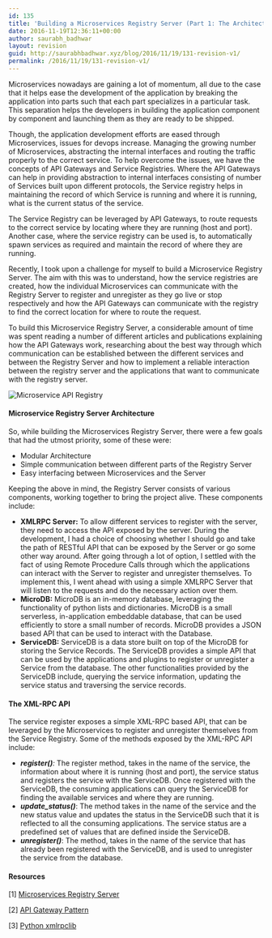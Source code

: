 ```yaml
---
id: 135
title: 'Building a Microservices Registry Server (Part 1: The Architecture)'
date: 2016-11-19T12:36:11+00:00
author: saurabh_badhwar
layout: revision
guid: http://saurabhbadhwar.xyz/blog/2016/11/19/131-revision-v1/
permalink: /2016/11/19/131-revision-v1/
---
```

Microservices nowadays are gaining a lot of momentum, all due to the case that it helps ease the development of the application by breaking the application into parts such that each part specializes in a particular task. This separation helps the developers in building the application component by component and launching them as they are ready to be shipped.

Though, the application development efforts are eased through Microservices, issues for devops increase. Managing the growing number of Microservices, abstracting the internal interfaces and routing the traffic properly to the correct service. To help overcome the issues, we have the concepts of API Gateways and Service Registries. Where the API Gateways can help in providing abstraction to internal interfaces consisting of number of Services built upon different protocols, the Service registry helps in maintaining the record of which Service is running and where it is running, what is the current status of the service.

The Service Registry can be leveraged by API Gateways, to route requests to the correct service by locating where they are running (host and port). Another case, where the service registry can be used is, to automatically spawn services as required and maintain the record of where they are running.

Recently, I took upon a challenge for myself to build a Microservice Registry Server. The aim with this was to understand, how the service registries are created, how the individual Microservices can communicate with the Registry Server to register and unregister as they go live or stop respectively and how the API Gateways can communicate with the registry to find the correct location for where to route the request.

To build this Microservice Registry Server, a considerable amount of time was spent reading a number of different articles and publications explaining how the API Gateways work, researching about the best way through which communication can be established between the different services and between the Registry Server and how to implement a reliable interaction between the registry server and the applications that want to communicate with the registry server.

<img class="aligncenter size-full wp-image-132" src="https://i2.wp.com/saurabhbadhwar.xyz/blog/wp-content/uploads/2016/11/Screenshot-from-2016-11-19-17-04-10.png?fit=640%2C157" alt="Microservice API Registry" srcset="https://i2.wp.com/saurabhbadhwar.xyz/blog/wp-content/uploads/2016/11/Screenshot-from-2016-11-19-17-04-10.png?w=1239 1239w, https://i2.wp.com/saurabhbadhwar.xyz/blog/wp-content/uploads/2016/11/Screenshot-from-2016-11-19-17-04-10.png?resize=300%2C74 300w, https://i2.wp.com/saurabhbadhwar.xyz/blog/wp-content/uploads/2016/11/Screenshot-from-2016-11-19-17-04-10.png?resize=768%2C188 768w, https://i2.wp.com/saurabhbadhwar.xyz/blog/wp-content/uploads/2016/11/Screenshot-from-2016-11-19-17-04-10.png?resize=1024%2C251 1024w" sizes="(max-width: 640px) 100vw, 640px" data-recalc-dims="1" /> 

#### **Microservice Registry Server Architecture**

So, while building the Microservices Registry Server, there were a few goals that had the utmost priority, some of these were:

  * Modular Architecture
  * Simple communication between different parts of the Registry Server
  * Easy interfacing between Microservices and the Server

Keeping the above in mind, the Registry Server consists of various components, working together to bring the project alive. These components include:

  * **XMLRPC Server:** To allow different services to register with the server, they need to access the API exposed by the server. During the development, I had a choice of choosing whether I should go and take the path of RESTful API that can be exposed by the Server or go some other way around. After going through a lot of option, I settled with the fact of using Remote Procedure Calls through which the applications can interact with the Server to register and unregister themselves. To implement this, I went ahead with using a simple XMLRPC Server that will listen to the requests and do the necessary action over them.
  * **MicroDB:** MicroDB is an in-memory database, leveraging the functionality of python lists and dictionaries. MicroDB is a small serverless, in-application embeddable database, that can be used efficiently to store a small number of records. MicroDB provides a JSON based API that can be used to interact with the Database.
  * **ServiceDB:** ServiceDB is a data store built on top of the MicroDB for storing the Service Records. The ServiceDB provides a simple API that can be used by the applications and plugins to register or unregister a Service from the database. The other functionalities provided by the ServiceDB include, querying the service information, updating the service status and traversing the service records.

#### **The XML-RPC API**

The service register exposes a simple XML-RPC based API, that can be leveraged by the Microservices to register and unregister themselves from the Service Registry. Some of the methods exposed by the XML-RPC API include:

  * _**register()**:_ The register method, takes in the name of the service, the information about where it is running (host and port), the service status and registers the service with the ServiceDB. Once registered with the ServiceDB, the consuming applications can query the ServiceDB for finding the available services and where they are running.
  * _**update_status()**_: The method takes in the name of the service and the new status value and updates the status in the ServiceDB such that it is reflected to all the consuming applications. The service status are a predefined set of values that are defined inside the ServiceDB.
  * _**unregister()**_: The method, takes in the name of the service that has already been registered with the ServiceDB, and is used to unregister the service from the database.

#### **Resources**

[1] <a href="https://github.com/h4xr/MicroReg/" target="_blank">Microservices Registry Server</a>

[2] <a href="http://microservices.io/patterns/apigateway.html" target="_blank">API Gateway Pattern</a>

[3] <a href="https://docs.python.org/2/library/xmlrpclib.html" target="_blank">Python xmlrpclib</a>